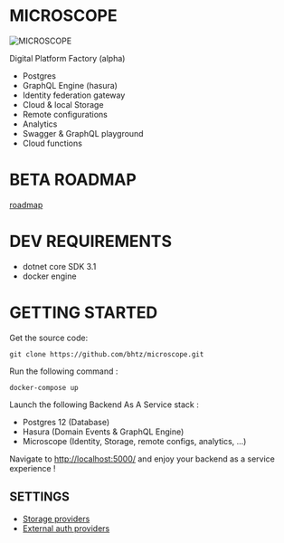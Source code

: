 MICROSCOPE
==========

![MICROSCOPE](https://github.com/bhtz/microscope/blob/master/wwwroot/home.png)

Digital Platform Factory (alpha)

* Postgres
* GraphQL Engine (hasura)
* Identity federation gateway
* Cloud & local Storage
* Remote configurations
* Analytics
* Swagger & GraphQL playground
* Cloud functions

BETA ROADMAP
============

[roadmap](https://github.com/bhtz/microscope/blob/master/wwwroot/docs/roadmap.md)


DEV REQUIREMENTS
================

* dotnet core SDK 3.1
* docker engine

GETTING STARTED
===============

Get the source code: 

    git clone https://github.com/bhtz/microscope.git

Run the following command :

    docker-compose up

Launch the following Backend As A Service stack :
* Postgres 12 (Database)
* Hasura (Domain Events & GraphQL Engine)
* Microscope (Identity, Storage, remote configs, analytics, ...)


Navigate to [http://localhost:5000/](http://localhost:5000/) and enjoy your backend as a service experience !

SETTINGS
--------

* [Storage providers](https://github.com/bhtz/microscope/blob/master/wwwroot/docs/Storage.md)
* [External auth providers](https://github.com/bhtz/microscope/blob/master/wwwroot/docs/ExternalProviders.md)